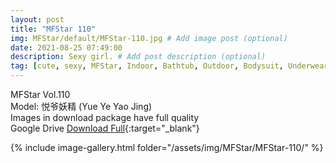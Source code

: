 ```yaml
---
layout: post
title: "MFStar 110"
img: MFStar/default/MFStar-110.jpg # Add image post (optional)
date: 2021-08-25 07:49:00
description: Sexy girl. # Add post description (optional)
tag: [cute, sexy, MFStar, Indoor, Bathtub, Outdoor, Bodysuit, Underwear, Cosplay, Big Tits, Tattoo, CHINAGIRLS]
---
```

MFStar Vol.110  
Model: 悦爷妖精 (Yue Ye Yao Jing)  
Images in download package have full quality                    
Google Drive [Download Full](https://ouo.io/FMPki4q){:target="_blank"}

{% include image-gallery.html folder="/assets/img/MFStar/MFStar-110/" %}

